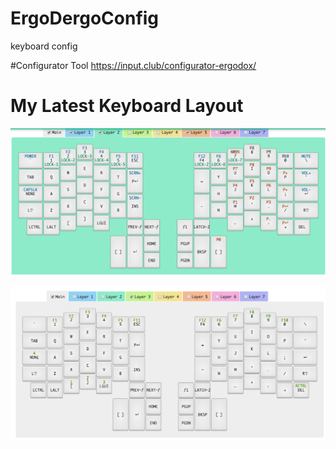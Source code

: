 # ErgoDergoConfig
keyboard config

#Configurator Tool
https://input.club/configurator-ergodox/

# My Latest Keyboard Layout

![overall config](/pics/OverallErgoConfig.png "Overall Configuration")

![arma config](/pics/ArmaConfig.png "Arma Configuration")
